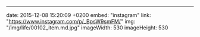 ---
date: 2015-12-08 15:20:09 +0200
embed: "instagram"
link: "https://www.instagram.com/p/_BpsW9smFM/"
img: "/img/life/00102_item.md.jpg"
imageWidth: 530
imageHeight: 530
